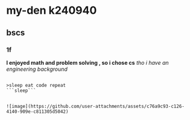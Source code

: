 # my-den k240940
## bscs
### 1f

**I enjoyed math and problem solving , so i chose cs**
_tho i have an engineering background_
~~~~

>sleep eat code repeat
```sleep```


![image](https://github.com/user-attachments/assets/c76a9c93-c126-4140-909e-c811305d5042)

